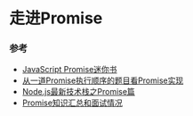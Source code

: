 # 走进Promise

### 参考

* [JavaScript Promise迷你书](http://liubin.org/promises-book/)
* [从一道Promise执行顺序的题目看Promise实现](https://fed.renren.com/2018/03/10/promise/?utm_source=tuicool&utm_medium=referral)
* [Node.js最新技术栈之Promise篇](https://cnodejs.org/topic/560dbc826a1ed28204a1e7de)
* [Promise知识汇总和面试情况](https://segmentfault.com/a/1190000039699000)